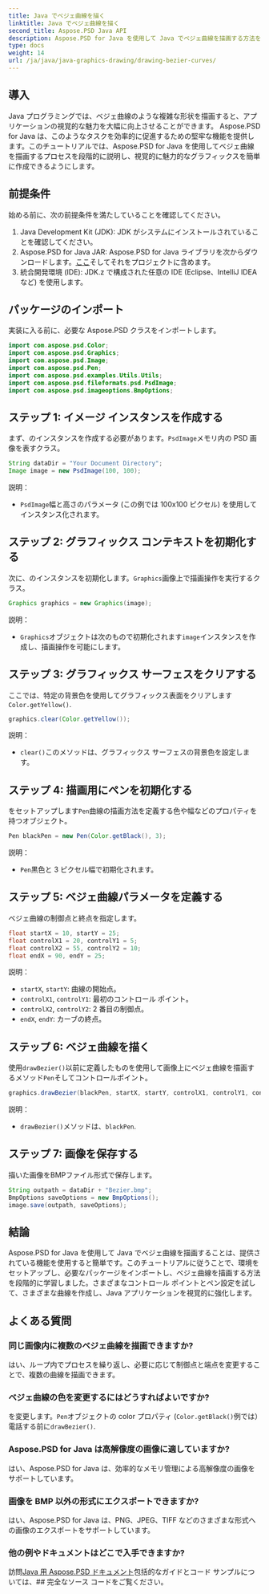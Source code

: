 ```yaml
---
title: Java でベジェ曲線を描く
linktitle: Java でベジェ曲線を描く
second_title: Aspose.PSD Java API
description: Aspose.PSD for Java を使用して Java でベジェ曲線を描画する方法を学びます。コード例を含むステップバイステップのガイドに従ってください。
type: docs
weight: 14
url: /ja/java/java-graphics-drawing/drawing-bezier-curves/
---
```

## 導入
Java プログラミングでは、ベジェ曲線のような複雑な形状を描画すると、アプリケーションの視覚的な魅力を大幅に向上させることができます。 Aspose.PSD for Java は、このようなタスクを効率的に促進するための堅牢な機能を提供します。このチュートリアルでは、Aspose.PSD for Java を使用してベジェ曲線を描画するプロセスを段階的に説明し、視覚的に魅力的なグラフィックスを簡単に作成できるようにします。
## 前提条件
始める前に、次の前提条件を満たしていることを確認してください。
1. Java Development Kit (JDK): JDK がシステムにインストールされていることを確認してください。
2.  Aspose.PSD for Java JAR: Aspose.PSD for Java ライブラリを次からダウンロードします。[ここ](https://releases.aspose.com/psd/java/)そしてそれをプロジェクトに含めます。
3. 統合開発環境 (IDE): JDK.z で構成された任意の IDE (Eclipse、IntelliJ IDEA など) を使用します。
## パッケージのインポート
実装に入る前に、必要な Aspose.PSD クラスをインポートします。
```java
import com.aspose.psd.Color;
import com.aspose.psd.Graphics;
import com.aspose.psd.Image;
import com.aspose.psd.Pen;
import com.aspose.psd.examples.Utils.Utils;
import com.aspose.psd.fileformats.psd.PsdImage;
import com.aspose.psd.imageoptions.BmpOptions;
```
## ステップ 1: イメージ インスタンスを作成する
まず、のインスタンスを作成する必要があります。`PsdImage`メモリ内の PSD 画像を表すクラス。
```java
String dataDir = "Your Document Directory";
Image image = new PsdImage(100, 100);
```
説明：
- `PsdImage`幅と高さのパラメータ (この例では 100x100 ピクセル) を使用してインスタンス化されます。
## ステップ 2: グラフィックス コンテキストを初期化する
次に、のインスタンスを初期化します。`Graphics`画像上で描画操作を実行するクラス。
```java
Graphics graphics = new Graphics(image);
```
説明：
- `Graphics`オブジェクトは次のもので初期化されます`image`インスタンスを作成し、描画操作を可能にします。
## ステップ 3: グラフィックス サーフェスをクリアする
ここでは、特定の背景色を使用してグラフィックス表面をクリアします`Color.getYellow()`.
```java
graphics.clear(Color.getYellow());
```
説明：
- `clear()`このメソッドは、グラフィックス サーフェスの背景色を設定します。
## ステップ 4: 描画用にペンを初期化する
をセットアップします`Pen`曲線の描画方法を定義する色や幅などのプロパティを持つオブジェクト。
```java
Pen blackPen = new Pen(Color.getBlack(), 3);
```
説明：
- `Pen`黒色と 3 ピクセル幅で初期化されます。
## ステップ 5: ベジェ曲線パラメータを定義する
ベジェ曲線の制御点と終点を指定します。
```java
float startX = 10, startY = 25;
float controlX1 = 20, controlY1 = 5;
float controlX2 = 55, controlY2 = 10;
float endX = 90, endY = 25;
```
説明：
- `startX`, `startY`: 曲線の開始点。
- `controlX1`, `controlY1`: 最初のコントロール ポイント。
- `controlX2`, `controlY2`: 2 番目の制御点。
- `endX`, `endY`: カーブの終点。
## ステップ 6: ベジェ曲線を描く
使用`drawBezier()`以前に定義したものを使用して画像上にベジェ曲線を描画するメソッド`Pen`そしてコントロールポイント。
```java
graphics.drawBezier(blackPen, startX, startY, controlX1, controlY1, controlX2, controlY2, endX, endY);
```
説明：
- `drawBezier()`メソッドは、`blackPen`.
## ステップ 7: 画像を保存する
描いた画像をBMPファイル形式で保存します。
```java
String outpath = dataDir + "Bezier.bmp";
BmpOptions saveOptions = new BmpOptions();
image.save(outpath, saveOptions);
```
## 結論
Aspose.PSD for Java を使用して Java でベジェ曲線を描画することは、提供されている機能を使用すると簡単です。このチュートリアルに従うことで、環境をセットアップし、必要なパッケージをインポートし、ベジェ曲線を描画する方法を段階的に学習しました。さまざまなコントロール ポイントとペン設定を試して、さまざまな曲線を作成し、Java アプリケーションを視覚的に強化します。
## よくある質問
### 同じ画像内に複数のベジェ曲線を描画できますか?
はい、ループ内でプロセスを繰り返し、必要に応じて制御点と端点を変更することで、複数の曲線を描画できます。
### ベジェ曲線の色を変更するにはどうすればよいですか?
を変更します。`Pen`オブジェクトの color プロパティ (`Color.getBlack()`例では）電話する前に`drawBezier()`.
### Aspose.PSD for Java は高解像度の画像に適していますか?
はい、Aspose.PSD for Java は、効率的なメモリ管理による高解像度の画像をサポートしています。
### 画像を BMP 以外の形式にエクスポートできますか?
はい、Aspose.PSD for Java は、PNG、JPEG、TIFF などのさまざまな形式への画像のエクスポートをサポートしています。
### 他の例やドキュメントはどこで入手できますか?
訪問[Java 用 Aspose.PSD ドキュメント](https://reference.aspose.com/psd/java/)包括的なガイドとコード サンプルについては、## 完全なソース コードをご覧ください。